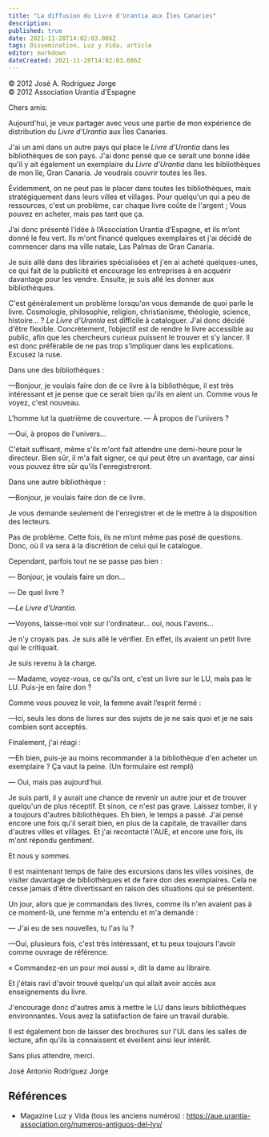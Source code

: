```yaml
---
title: "La diffusion du Livre d'Urantia aux Îles Canaries"
description: 
published: true
date: 2021-11-28T14:02:03.086Z
tags: Dissemination, Luz y Vida, article
editor: markdown
dateCreated: 2021-11-28T14:02:03.086Z
---
```


<p class="v-card v-sheet theme--light gray lighten-3 px-2">© 2012 José A. Rodríguez Jorge<br>© 2012 Association Urantia d'Espagne</p>


Chers amis:

Aujourd'hui, je veux partager avec vous une partie de mon expérience de distribution du _Livre d'Urantia_ aux Îles Canaries.

J'ai un ami dans un autre pays qui place le _Livre d'Urantia_ dans les bibliothèques de son pays. J'ai donc pensé que ce serait une bonne idée qu'il y ait également un exemplaire du _Livre d'Urantia_ dans les bibliothèques de mon île, Gran Canaria. Je voudrais couvrir toutes les îles.

Évidemment, on ne peut pas le placer dans toutes les bibliothèques, mais stratégiquement dans leurs villes et villages. Pour quelqu'un qui a peu de ressources, c'est un problème, car chaque livre coûte de l'argent ; Vous pouvez en acheter, mais pas tant que ça.

J’ai donc présenté l’idée à l’Association Urantia d’Espagne, et ils m’ont donné le feu vert. Ils m'ont financé quelques exemplaires et j'ai décidé de commencer dans ma ville natale, Las Palmas de Gran Canaria.

Je suis allé dans des librairies spécialisées et j'en ai acheté quelques-unes, ce qui fait de la publicité et encourage les entreprises à en acquérir davantage pour les vendre. Ensuite, je suis allé les donner aux bibliothèques.

C'est généralement un problème lorsqu'on vous demande de quoi parle le livre. Cosmologie, philosophie, religion, christianisme, théologie, science, histoire... ? _Le Livre d'Urantia_ est difficile à cataloguer. J'ai donc décidé d'être flexible. Concrètement, l’objectif est de rendre le livre accessible au public, afin que les chercheurs curieux puissent le trouver et s’y lancer. Il est donc préférable de ne pas trop s’impliquer dans les explications. Excusez la ruse.

Dans une des bibliothèques :

—Bonjour, je voulais faire don de ce livre à la bibliothèque, il est très intéressant et je pense que ce serait bien qu'ils en aient un. Comme vous le voyez, c'est nouveau.

L'homme lut la quatrième de couverture. — À propos de l'univers ?

—Oui, à propos de l'univers...

C'était suffisant, même s'ils m'ont fait attendre une demi-heure pour le directeur. Bien sûr, il m'a fait signer, ce qui peut être un avantage, car ainsi vous pouvez être sûr qu'ils l'enregistreront.

Dans une autre bibliothèque :

—Bonjour, je voulais faire don de ce livre.

Je vous demande seulement de l'enregistrer et de le mettre à la disposition des lecteurs.

Pas de problème. Cette fois, ils ne m’ont même pas posé de questions. Donc, où il va sera à la discrétion de celui qui le catalogue.

Cependant, parfois tout ne se passe pas bien :

— Bonjour, je voulais faire un don...

— De quel livre ?

—_Le Livre d'Urantia_.

—Voyons, laisse-moi voir sur l'ordinateur... oui, nous l'avons...

Je n'y croyais pas. Je suis allé le vérifier. En effet, ils avaient un petit livre qui le critiquait.

Je suis revenu à la charge.

— Madame, voyez-vous, ce qu'ils ont, c'est un livre sur le LU, mais pas le LU. Puis-je en faire don ?

Comme vous pouvez le voir, la femme avait l’esprit fermé :

—Ici, seuls les dons de livres sur des sujets de je ne sais quoi et je ne sais combien sont acceptés.

Finalement, j'ai réagi :

—Eh bien, puis-je au moins recommander à la bibliothèque d'en acheter un exemplaire ? Ça vaut la peine. (Un formulaire est rempli)

— Oui, mais pas aujourd'hui.

Je suis parti, il y aurait une chance de revenir un autre jour et de trouver quelqu'un de plus réceptif. Et sinon, ce n'est pas grave. Laissez tomber, il y a toujours d'autres bibliothèques. Eh bien, le temps a passé. J'ai pensé encore une fois qu'il serait bien, en plus de la capitale, de travailler dans d'autres villes et villages. Et j'ai recontacté l'AUE, et encore une fois, ils m'ont répondu gentiment.

Et nous y sommes.

Il est maintenant temps de faire des excursions dans les villes voisines, de visiter davantage de bibliothèques et de faire don des exemplaires. Cela ne cesse jamais d'être divertissant en raison des situations qui se présentent.

Un jour, alors que je commandais des livres, comme ils n'en avaient pas à ce moment-là, une femme m'a entendu et m'a demandé :

— J'ai eu de ses nouvelles, tu l'as lu ?

—Oui, plusieurs fois, c'est très intéressant, et tu peux toujours l'avoir comme ouvrage de référence.

« Commandez-en un pour moi aussi », dit la dame au libraire.

Et j'étais ravi d'avoir trouvé quelqu'un qui allait avoir accès aux enseignements du livre.

J'encourage donc d'autres amis à mettre le LU dans leurs bibliothèques environnantes. Vous avez la satisfaction de faire un travail durable.

Il est également bon de laisser des brochures sur l'UL dans les salles de lecture, afin qu'ils la connaissent et éveillent ainsi leur intérêt.

Sans plus attendre, merci.

José Antonio Rodríguez Jorge

## Références

- Magazine Luz y Vida (tous les anciens numéros) : https://aue.urantia-association.org/numeros-antiguos-del-lyv/

